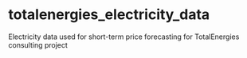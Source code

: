 # totalenergies_electricity_data
Electricity data used for short-term price forecasting for TotalEnergies consulting project

